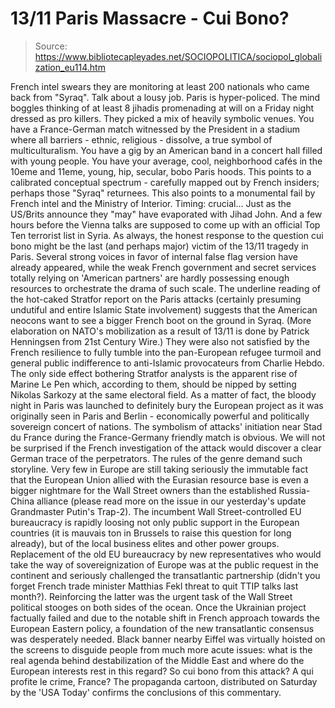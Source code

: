 # 13/11 Paris Massacre - Cui Bono?

> Source: https://www.bibliotecapleyades.net/SOCIOPOLITICA/sociopol_globalization_eu114.htm

French intel swears they are monitoring at least 200
nationals who came back from "Syraq". Talk about a lousy
job. Paris is hyper-policed. The mind boggles thinking of at
least 8 jihadis promenading at will on a Friday night
dressed as pro killers.
They picked a mix of heavily symbolic venues. You have a
France-German match witnessed by the President in a stadium
where all barriers - ethnic, religious - dissolve, a true
symbol of multiculturalism.
You have a gig by an American band in a concert hall filled
with young people. You have your average, cool, neighborhood
cafés in the 10eme and 11eme, young, hip, secular, bobo
Paris hoods.
This points to a calibrated conceptual spectrum - carefully
mapped out by French insiders; perhaps those "Syraq"
returnees. This also points to a monumental fail by French
intel and the Ministry of Interior.
Timing: crucial...
Just as the US/Brits announce they "may" have evaporated
with Jihad John.
And a few hours before the Vienna talks are supposed to come
up with an official Top Ten terrorist list in Syria.
As
always, the honest response to the question
cui bono
might be the last (and perhaps major) victim of the
13/11 tragedy in Paris.
Several strong voices in favor of
internal false flag version have already
appeared, while the weak French
government and secret services totally relying on 'American
partners' are hardly possessing enough resources to orchestrate
the drama of such scale.
The underline reading of the
hot-caked Stratfor report on the Paris attacks (certainly
presuming undutiful and entire Islamic State involvement)
suggests that the American
neocons want to see a bigger French boot on the ground in
Syraq.
(More elaboration on NATO's
mobilization as a result of 13/11 is done by Patrick
Henningsen
from 21st Century Wire.)
They were also not satisfied by the
French resilience to fully tumble into the pan-European refugee
turmoil and general public indifference to
anti-Islamic provocateurs from Charlie
Hebdo.
The only side effect
bothering Stratfor analysts is the apparent rise of Marine Le
Pen which, according to them, should be nipped by setting
Nikolas Sarkozy at the same electoral field.
As a matter of fact, the bloody night in Paris
was launched to definitely bury the European project as it was
originally seen in Paris and Berlin - economically powerful and
politically sovereign concert of nations.
The symbolism of attacks' initiation
near Stad du France during the France-Germany friendly match is
obvious.
We will not be surprised if the
French investigation of the attack would discover a clear
German trace of the perpetrators. The rules of the genre
demand such storyline.
Very few in Europe are still
taking seriously the immutable fact that the European Union
allied with the Eurasian resource base is even a bigger
nightmare for the Wall Street owners than the established
Russia-China alliance (please read more on the issue in our
yesterday's update
Grandmaster Putin's Trap-2).
The incumbent Wall
Street-controlled EU bureaucracy is rapidly loosing not only
public support in the European countries (it is mauvais ton
in Brussels to raise this question for long already), but of the
local business elites and other power groups.
Replacement of the old EU
bureaucracy by new representatives who would take the way of
sovereignization of Europe was at the public request in the
continent and seriously challenged the transatlantic partnership
(didn't you forget French trade minister Matthias Fekl
threat to quit TTIP talks last
month?).
Reinforcing the latter was the
urgent task of the Wall Street political stooges on both sides
of the ocean.
Once the Ukrainian project
factually failed and due to the notable shift in French approach
towards the European Eastern policy, a foundation of
the new transatlantic consensus was desperately needed.
Black banner nearby
Eiffel was virtually hoisted on the screens to disguide
people from much more acute issues:
what is the real agenda behind
destabilization of the Middle East and where do the European
interests rest in this regard?
So
cui bono from this attack?
A qui profite le crime, France?
The propaganda cartoon,
distributed on Saturday by the 'USA
Today'
confirms the conclusions of this
commentary.
